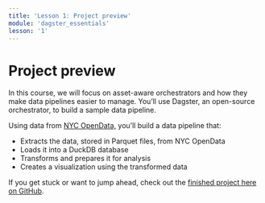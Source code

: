 ```yaml
---
title: 'Lesson 1: Project preview'
module: 'dagster_essentials'
lesson: '1'
---
```


# Project preview

In this course, we will focus on asset-aware orchestrators and how they make data pipelines easier to manage. You’ll use Dagster, an open-source orchestrator, to build a sample data pipeline.

Using data from [NYC OpenData,](https://opendata.cityofnewyork.us/) you’ll build a data pipeline that:

- Extracts the data, stored in Parquet files, from NYC OpenData
- Loads it into a DuckDB database
- Transforms and prepares it for analysis
- Creates a visualization using the transformed data

If you get stuck or want to jump ahead, check out the [finished project here on GitHub](https://github.com/dagster-io/project-dagster-university).
